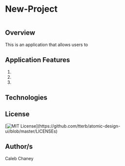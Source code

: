 # New-Project
![]()

## Overview
This is an application that allows users to 


## Application Features
1) 
2) 
3) 

## Technologies


## License 
[![MIT License](https://img.shields.io/apm/l/atomic-design-ui.svg?)](https://github.com/tterb/atomic-design-ui/blob/master/LICENSEs)

## Author/s
Caleb Chaney
